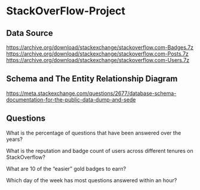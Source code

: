 # StackOverFlow-Project

## Data Source
https://archive.org/download/stackexchange/stackoverflow.com-Badges.7z
https://archive.org/download/stackexchange/stackoverflow.com-Posts.7z
https://archive.org/download/stackexchange/stackoverflow.com-Users.7z

## Schema and The Entity Relationship Diagram
https://meta.stackexchange.com/questions/2677/database-schema-documentation-for-the-public-data-dump-and-sede

## Questions 

What is the percentage of questions that have been answered over the years?

What is the reputation and badge count of users across different tenures on StackOverflow?

What are 10 of the “easier” gold badges to earn?

Which day of the week has most questions answered within an hour?
